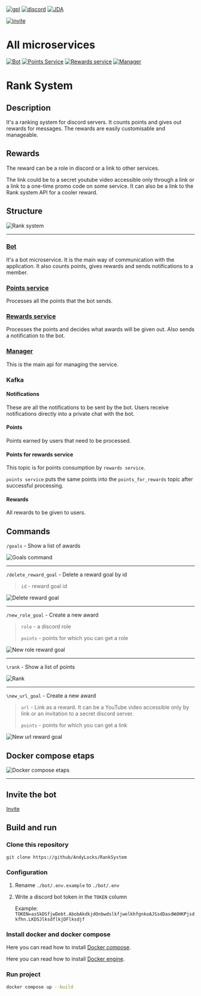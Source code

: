 [![gpl](https://img.shields.io/badge/gpl-fab387?style=for-the-badge&label=license&labelColor=1e1e2e)](https://github.com/AndyLocks/LegoTehSet/blob/master/LICENSE)
[![discord](https://img.shields.io/badge/discord-89b4fa?style=for-the-badge&logo=discord&logoColor=cdd6f4&labelColor=1e1e2e)]()
[![JDA](https://img.shields.io/badge/JDA-cba6f7?style=for-the-badge&logo=discord&logoColor=cdd6f4&labelColor=1e1e2e)](https://github.com/discord-jda/JDA)

[![invite](https://img.shields.io/badge/Bot-f9e2af?style=for-the-badge&logoColor=cdd6f4&label=Invite&labelColor=1e1e2e)](https://discord.com/oauth2/authorize?client_id=1114974604784578590)

# All microservices
[![Bot](https://img.shields.io/badge/Bot-cba6f7?style=for-the-badge&logo=github&logoColor=cdd6f4&labelColor=1e1e2e)](https://github.com/AndyLocks/rank_system.bot)
[![Points Service](https://img.shields.io/badge/Points_service-fab387?style=for-the-badge&logo=github&logoColor=cdd6f4&labelColor=1e1e2e)](https://github.com/AndyLocks/rank_system.points_service)
[![Rewards service](https://img.shields.io/badge/Rewards_service-a6e3a1?style=for-the-badge&logo=github&logoColor=cdd6f4&labelColor=1e1e2e)](https://github.com/AndyLocks/rank_system.rewards_service)
[![Manager](https://img.shields.io/badge/Manager-f38ba8?style=for-the-badge&logo=github&logoColor=cdd6f4&labelColor=1e1e2e)](https://github.com/AndyLocks/rank_system.manager)

# Rank System
## Description
It's a ranking system for discord servers. It counts points and gives out rewards for messages. The rewards are easily customisable and manageable.
## Rewards
The reward can be a role in discord or a link to other services.

The link could be to a secret youtube video accessible only through a link or a link to a one-time promo code on some service.
It can also be a link to the Rank system API for a cooler reward.

## Structure
![Rank system](./Rank_system.png)

---

### [Bot](https://github.com/AndyLocks/rank_system.bot)
It's a bot microservice. It is the main way of communication with the application. It also counts points, gives rewards and sends notifications to a member.

### [Points service](https://github.com/AndyLocks/rank_system.points_service)
Processes all the points that the bot sends.

### [Rewards service](https://github.com/AndyLocks/rank_system.rewards_service)
Processes the points and decides what awards will be given out. Also sends a notification to the bot.

### [Manager](https://github.com/AndyLocks/rank_system.manager)
This is the main api for managing the service.

### Kafka

#### Notifications
These are all the notifications to be sent by the bot. Users receive notifications directly into a private chat with the bot.

#### Points
Points earned by users that need to be processed.

#### Points for rewards service
This topic is for points consumption by `rewards service`.

`points service` puts the same points into the `points_for_rewards` topic after successful processing.

#### Rewards
All rewards to be given to users.

## Commands
`/goals` - Show a list of awards

![Goals command](./Goals_command.png)

---

`/delete_reward_goal` - Delete a reward goal by id
> `id` - reward goal id

![Delete reward goal](./Delete_reward_goal.png)

---

`/new_role_goal` - Create a new award

> `role` - a discord role
> 
> `points` - points for which you can get a role

![New role reward goal](./New_role_goal.png)

---

`\rank` - Show a list of points

![Rank](./Rank_command.png)

---

`\new_url_goal` - Create a new award
> `url` - Link as a reward. It can be a YouTube video accessible only by link or an invitation to a secret discord server.
> 
> `points` - points for which you can get a link

![New url reward goal](./New_url_reward_goal.png)

## Docker compose etaps
![Docker compose etaps](./Docker_compose_etaps.png)

---

## Invite the bot
[Invite](https://discord.com/oauth2/authorize?client_id=1114974604784578590)

## Build and run
### Clone this repository
```shell
git clone https://github/AndyLocks/RankSystem
```

### Configuration
1. Rename `./bot/.env.example` to `./bot/.env`
2. Write a discord bot token in the `TOKEN` column

   Example: `TOKEN=asSkDSfjwDebt.AbobAkdkjdOnbwdslkfjwelkhfgnkoAJSsdDasdWdHKPjsdkfhn.LKDSJlksdflkjDFlksdjf`

### Install docker and docker compose
Here you can read how to install [Docker compose](https://docs.docker.com/compose/install/).

Here you can read how to install [Docker engine](https://docs.docker.com/engine/install/).

### Run project
```bash
docker compose up --build
```
